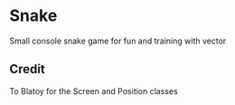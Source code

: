 # Snake

Small console snake game for fun and training with vector

## Credit

To Blatoy for the Screen and Position classes
